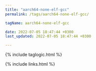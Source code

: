 ```yaml
---
title: "aarch64-none-elf-gcc"
permalink: /tags/aarch64-none-elf-gcc/

tagName: aarch64-none-elf-gcc

date: 2022-07-05 18:47:44 +0300
last_updated: 2022-07-05 18:47:44 +0300

---
```


{% include taglogic.html %}

{% include links.html %}
